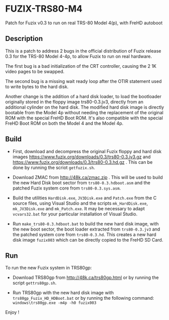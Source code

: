 # FUZIX-TRS80-M4

Patch for Fuzix v0.3 to run on real TRS-80 Model 4(p), with FreHD autoboot

## Description

This is a patch to address 2 bugs in the official distribution of Fuzix release 0.3 for the TRS-80 Model 4-4p, to allow Fuzix to run on real hardware.

The first bug is a bad initialization of the CRT controller, causing the 2 1K video pages to be swapped.

The second bug is a missing wait ready loop after the OTIR statement used to write bytes to the hard disk.

Another change is the addition of a hard disk loader, to load the bootloader originally stored in the floppy image trs80-0.3.jv3, directly from an additional cylinder on the hard disk. The modified hard disk image is directly bootable from the Model 4p without needing the replacement of the original ROM with the special FreHD Boot ROM. It's also compatible with the special FreHD Boot ROM on both the Model 4 and the Model 4p.

## Build

- First, download and decompress the original Fuzix floppy and hard disk images https://www.fuzix.org/downloads/0.3/trs80-0.3.jv3.gz and https://www.fuzix.org/downloads/0.3/trs80-0.3.hd.gz . This can be done by running the scriot `getfuzix.sh`.

- Download ZMAC from http://48k.ca/zmac.zip . This will be used to build the new Hard Disk boot sector from `trs80-0.3.hdboot.asm` and the patched Fuzix system core from `trs80-0.3.sys.asm`.

- Build the utilities `HardDisk.exe`, `JV3Disk.exe` and `Patch.exe` from the C source files, using Visual Studio and the scripts `mk_HardDisk.exe`, `mk_JV3Disk.exe` and `mk_Patch.exe`. It may be necessary to adapt `vcvars32.bat` for your particular installation of Visual Studio.

- Run `make_trs80-0.3.hdboot.bat` to build the new hard disk image, with the new boot sector, the boot loader extracted from `trs80-0.3.jv3` and the patched system core from `trs80-0.3.hd`. This creates a new hard disk image `fuzix003` which can be directly copied to the FreHD SD Card.

## Run

To run the new Fuzix system in TRS80gp:

- Download TRS80gp from http://48k.ca/trs80gp.html or by running the script `gettrs80gp.sh`.

- Run TRS80gp with the new hard disk image with `trs80gp_Fuzix_HD_HDBoot.bat` or by running the following command:
`windows\trs80gp.exe -m4p -h0 fuzix003`


Enjoy !
